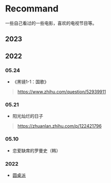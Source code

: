 # Recommand

一些自己看过的一些电影，喜欢的电视节目等。


## 2023



## 2022

### 05.24

- 《黑镜1-1：国歌》 
> https://www.zhihu.com/question/52939911

### 05.21

- 阳光灿烂的日子

> https://zhuanlan.zhihu.com/p/122421796

### 05.10

- 恋爱缺席的罗曼史（韩）

### 2022

- [圆桌派](./圆桌派)


